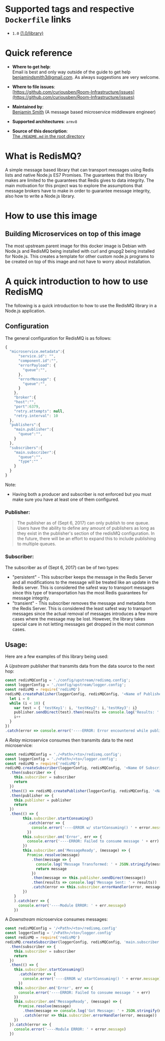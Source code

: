 # Supported tags and respective `Dockerfile` links

 - `1.0` [(1.0/library)](https://github.com/curiousben/Room-Infrastructure/blob/master/lib/RedisMQ/nodejs/docker-arm/1.0/Dockerfile)

# Quick reference


- **Where to get help**:  
  Email is best and only way outside of the guide to get help [benjamindsmith3@gmail.com](benjamindsmith3@gmail.com). As always suggestions are very welcome.

- **Where to file issues**:  
  [https://github.com/curiousben/Room-Infrastructure/issues](https://github.com/curiousben/Room-Infrastructure/issues)

- **Maintained by**:  
  [Benjamin Smith](https://www.linkedin.com/in/ben-d-smith/) (A message based microservice middleware engineer)

- **Supported architectures**: `armv8`

- **Source of this description**:  
  [The `/README.md` in the root directory](https://github.com/curiousben/Room-Infrastructure/blob/master/lib/RedisMQ/nodejs/docker-arm/README.md)
  
# What is RedisMQ?

A simple message based library that can transport messages using Redis lists and native Node.js ES7 Promises. The guarantees that this library makes are limited to the guarantees that Redis gives to data integrity. The main motivation for this project was to explore the assumptions that message brokers have to make in order to guarantee message integrity, also how to write a Node.js library.

# How to use this image

## Building Microservices on top of this image

The most upstream parent image for this docker image is Debian with Node.js and RedisMQ being installed with curl and gnupg2 being installed for Node.js. This creates a template for other custom node.js programs to be created on top of this image and not have to worry about installation. 

# A quick introduction to how to use RedisMQ

The following is a quick introduction to how to use the RedisMQ library in a Node.js application.

## Configuration

The general configuration for RedisMQ is as follows:

```js
{
  "microservice.metadata":{
      "service.id": "",
      "component.id":"",
      "errorPayload": {
        "queue":"",
      },
      "errorMessage": {
        "queue":"",
      }
    },
    "broker":{
    "host":"",
    "port":6379,
    "retry.attempts": null,
    "retry.interval": 10
  },
  "publishers":{
    "main.publisher":{
      "queue":"",
    }
  },
  "subscribers":{
    "main.subscriber":{
      "queue":"",
      "type":""
    }
  }
}
```
Note:
- Having both a producer and subscriber is not enforced but you must make sure you have at least one of them configured.

### Publisher:

> The publisher as of (Sept 6, 2017) can only publish to one queue. Users have the ability to define any amount of publishers as long as they exist in the publisher's section of the redisMQ configuration. In the future, there will be an effort to expand this to include publishing to multiple queues.

### Subscriber:
The subscriber as of (Sept 6, 2017) can be of two types:
- "persistent" - This subscriber keeps the message in the Redis Server and all modifications to the message will be treated like an update in the Redis server. This is considered the safest way to transport messages since this type of transportation has the most Redis guarantees for message integrity.
- "transient" - This subscriber removes the message and metadata from the Redis Server. This is considered the least safest way to transport messages since the actual removal of messages introduces a few more cases where the message may be lost. However, the library takes special care in not letting messages get dropped in the most common cases.

## Usage:
Here are a few examples of this library being used:

A *Upstream* publisher that transmits data from the data source to the next hop:

```js
const redisMQConfig = './config/upstream/redismq.config';
const loggerConfig = './config/upstream/logger.config';
const redisMQ = require('redisMQ')
redisMQ.createPublisher(loggerConfig, redisMQConfig, '<Name of Publisher>').then(publisher=> {
  let i = 0
  while (i < 10) {
    var test = { 'testKey1': i, 'testKey2': i,'testKey3': i}
    publisher.sendDirect(test).then(results => console.log('Results: ' + results)).catch(error => console.error('----ERROR: Encountered error:\n\t' + error.message))
    i++
  }
})
.catch(error => console.error('----ERROR: Error encountered while publishing messages. Details:\n\t' + error.message))
```

A *Relay* microservice consumes then transmits data to the next microservice:

```js
const redisMQConfig = './<Path>/<to>/redismq.config';
const loggerConfig = './<Path>/<to>/logger.config';
const redisMQ = require('redisMQ')
redisMQ.createSubscriber(loggerConfig, redisMQConfig, '<Name Of Subscriber>')
  .then(subscriber => {
    this.subscriber = subscriber
    return
  })
  .then(() => redisMQ.createPublisher(loggerConfig, redisMQConfig, '<Name of Publisher>'))
  .then(publisher => {
    this.publisher = publisher
    return
  })
  .then(() => {
        this.subscriber.startConsuming()
          .catch(error => {
            console.error('----ERROR w/ startConsuming() ' + error.message)
          })
        this.subscriber.on('Error', err => {
          console.error('----ERROR: Failed to consume message ' + err)
        })
        this.subscriber.on('MessageReady', (message) => {
          Promise.resolve(message)
            .then(message => {
              console.log('Message Transformed: ' + JSON.stringify(message))
              return message
            })
            .then(message => this.publisher.sendDirect(message))
            .then(results => console.log('Message Sent: ' + results))
            .catch(error => this.subscriber.errorHandler(error, message))
        })
    }
    ).catch(err => {
      console.error('----Module ERROR: ' + err.message)
    })
```

A *Downstream* microservice consumes messages:

```js
const redisMQConfig = '/<Path>/<to>/redismq.config'
const loggerConfig = '/<Path>/<to>/logger.config'
const redisMQ = require('redisMQ')
redisMQ.createSubscriber(loggerConfig, redisMQConfig, 'main.subscriber')
  .then(subscriber => {
    this.subscriber = subscriber
    return
  })
  .then(() => {
    this.subscriber.startConsuming()
      .catch(error => {
        console.error('----ERROR w/ startConsuming() ' + error.message)
      })
    this.subscriber.on('Error', err => {
      console.error('----ERROR: Failed to consume message ' + err)
    })
    this.subscriber.on('MessageReady', (message) => {
      Promise.resolve(message)
        .then(message => console.log('Got Message: ' + JSON.stringify(message)))
        .catch(error => this.subscriber.errorHandler(error, message))
    })
  }).catch(error => {
    console.error('----Module ERROR: ' + error.message)
  })
```
